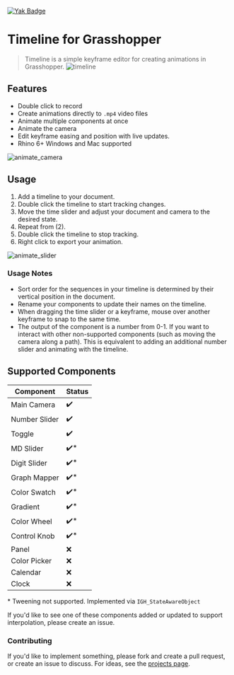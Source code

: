 <a href="https://www.food4rhino.com/app/timeline"><img alt="Yak Badge" src="https://img.shields.io/badge/dynamic/json?url=https%3A%2F%2Fyak.rhino3d.com%2Fpackages%2FTimeline&query=%24.version&suffix=%20&logo=Rhinoceros&label=Yak"></a>
# Timeline for Grasshopper

> Timeline is a simple keyframe editor for creating animations in Grasshopper.
![timeline](https://github.com/camnewnham/GH_Timeline/assets/19278856/b2e28fcd-c3c2-4856-b2af-fb0ae01ec776)


## Features

- Double click to record 
- Create animations directly to `.mp4` video files
- Animate multiple components at once
- Animate the camera
- Edit keyframe easing and position with live updates.
- Rhino 6+ Windows and Mac supported
 
![animate_camera](https://github.com/camnewnham/GH_Timeline/assets/19278856/e76dc252-a048-47aa-9be6-c3b55fa18939)

## Usage

1. Add a timeline to your document.
2. Double click the timeline to start tracking changes.
3. Move the time slider and adjust your document and camera to the desired state.
4. Repeat from (2).
5. Double click the timeline to stop tracking.
6. Right click to export your animation.

![animate_slider](https://github.com/camnewnham/GH_Timeline/assets/19278856/c9b099ad-5d2e-403b-80f1-6d04491fc531)

### Usage Notes
- Sort order for the sequences in your timeline is determined by their vertical position in the document.
- Rename your components to update their names on the timeline.
- When dragging the time slider or a keyframe, mouse over another keyframe to snap to the same time.
- The output of the component is a number from 0-1. If you want to interact with other non-supported components (such as moving the camera along a path). This is equivalent to adding an additional number slider and animating with the timeline.

## Supported Components

|       Component        |  Status    |
| ------------- | ---- |
| Main Camera   | ✔️   |
| Number Slider | ✔️   |
| Toggle        | ✔️   |
| MD Slider     | ✔️\* |
| Digit Slider  | ✔️\* |
| Graph Mapper  | ✔️\* |
| Color Swatch  | ✔️\* |
| Gradient      | ✔️\* |
| Color Wheel   | ✔️\* |
| Control Knob  | ✔️\* |
| Panel         | ❌   |
| Color Picker  | ❌   |
| Calendar      | ❌   |
| Clock         | ❌   |

\* Tweening not supported. Implemented via `IGH_StateAwareObject`

If you'd like to see one of these components added or updated to support interpolation, please create an issue.

### Contributing

If you'd like to implement something, please fork and create a pull request, or create an issue to discuss. For ideas, see the [projects page](https://github.com/users/camnewnham/projects/2).
